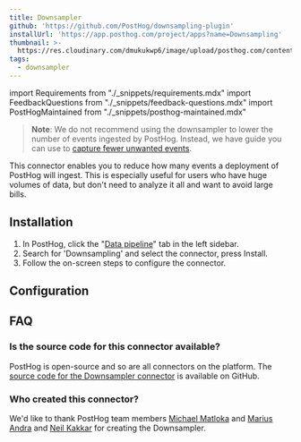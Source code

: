 ```yaml
---
title: Downsampler
github: 'https://github.com/PostHog/downsampling-plugin'
installUrl: 'https://app.posthog.com/project/apps?name=Downsampling'
thumbnail: >-
  https://res.cloudinary.com/dmukukwp6/image/upload/posthog.com/contents/cdp/thumbnails/downsampling.png
tags:
  - downsampler
---
```


import Requirements from "./_snippets/requirements.mdx"
import FeedbackQuestions from "./_snippets/feedback-questions.mdx"
import PostHogMaintained from "./_snippets/posthog-maintained.mdx"

> **Note**: We do not recommend using the downsampler to lower the number of events ingested by PostHog. Instead, we have guide you can use to [capture fewer unwanted events](/tutorials/fewer-unwanted-events).

This connector enables you to reduce how many events a deployment of PostHog will ingest. This is especially useful for users who have huge volumes of data, but don't need to analyze it all and want to avoid large bills.

<Requirements />

## Installation

1. In PostHog, click the "[Data pipeline](https://us.posthog.com/apps)" tab in the left sidebar.
2. Search for 'Downsampling' and select the connector, press Install.
3. Follow the on-screen steps to configure the connector.

## Configuration

<AppParameters />

## FAQ

### Is the source code for this connector available?

PostHog is open-source and so are all connectors on the platform. The [source code for the Downsampler connector](https://github.com/PostHog/downsampling-plugin) is available on GitHub.

### Who created this connector?

We'd like to thank PostHog team members [Michael Matloka](https://github.com/Twixes) and [Marius Andra](https://github.com/mariusandra) and [Neil Kakkar](https://github.com/neilkakkar) for creating the Downsampler.

<PostHogMaintained />

<FeedbackQuestions />
